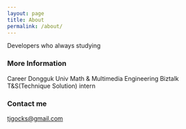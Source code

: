 ```yaml
---
layout: page
title: About
permalink: /about/
---
```


Developers who always studying

### More Information

Career
Dongguk Univ Math & Multimedia Engineering
Biztalk T&S(Technique Solution) intern

### Contact me

[tjgocks@gmail.com](mailto:tjgocks@gmail.com)
